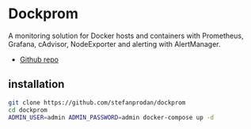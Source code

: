 # Dockprom
A monitoring solution for Docker hosts and containers with Prometheus, Grafana, cAdvisor, NodeExporter and alerting with AlertManager.

- [Github repo](https://github.com/stefanprodan/dockprom)


## installation
```sh
git clone https://github.com/stefanprodan/dockprom
cd dockprom
ADMIN_USER=admin ADMIN_PASSWORD=admin docker-compose up -d
```

